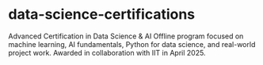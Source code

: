 # data-science-certifications
Advanced Certification in Data Science &amp; AI Offline program focused on machine learning, AI fundamentals, Python for data science, and real-world project work. Awarded in collaboration with IIT in April 2025.
